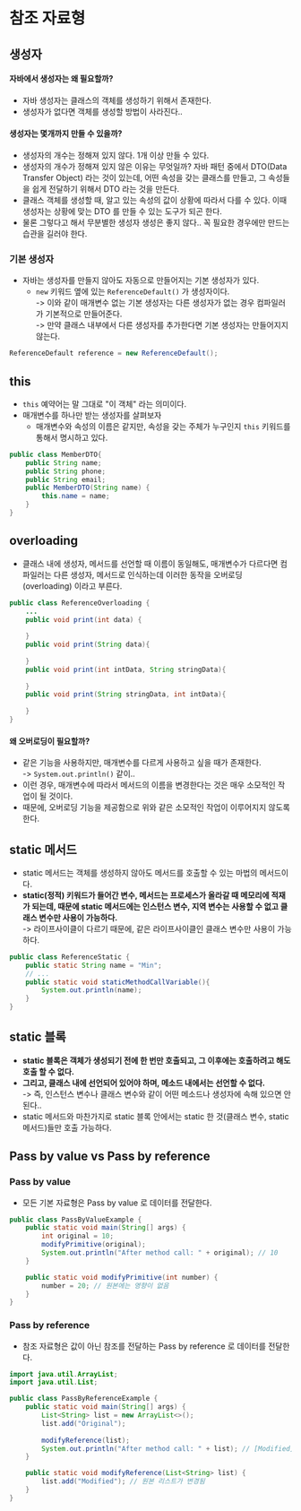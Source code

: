 # 참조 자료형

## 생성자&#x20;

#### 자바에서 생성자는 왜 필요할까?&#x20;

* 자바 생성자는 클래스의 객체를 생성하기 위해서 존재한다.&#x20;
* 생성자가 없다면 객체를 생성할 방법이 사라진다..&#x20;

#### 생성자는 몇개까지 만들 수 있을까?&#x20;

* 생성자의 개수는 정해져 있지 않다. 1개 이상 만들 수 있다.&#x20;
* 생성자의 개수가 정해져 있지 않은 이유는 무엇일까? 자바 패턴 중에서 DTO(Data Transfer Object) 라는 것이 있는데, 어떤 속성을 갖는 클래스를 만들고, 그 속성들을 쉽게 전달하기 위해서 DTO 라는 것을 만든다.
* 클래스 객체를 생성할 때, 알고 있는 속성의 값이 상황에 따라서 다를 수 있다. 이때 생성자는 상황에 맞는 DTO 를  만들 수 있는 도구가 되곤 한다.&#x20;
* 물론 그렇다고 해서 무분별한 생성자 생성은 좋지 않다.. 꼭 필요한 경우에만 만드는 습관을 길러야 한다.&#x20;

### 기본 생성자

* 자바는 생성자를 만들지 않아도 자동으로 만들어지는 기본 생성자가 있다.&#x20;
  * `new` 키워드 옆에 있는 `ReferenceDefault()` 가 생성자이다. \
    \-> 이와 같이 매개변수 없는 기본 생성자는 다른 생성자가 없는 경우 컴파일러가 기본적으로 만들어준다. \
    \-> 만약 클래스 내부에서 다른 생성자를 추가한다면 기본 생성자는 만들어지지 않는다.&#x20;

```java
ReferenceDefault reference = new ReferenceDefault(); 
```

## this&#x20;

* `this` 예약어는 말 그대로 "이 객체" 라는 의미이다.&#x20;
* 매개변수를 하나만 받는 생성자를 살펴보자&#x20;
  * 매개변수와 속성의 이름은 같지만, 속성을 갖는 주체가 누구인지 `this` 키워드를 통해서 명시하고 있다. &#x20;

```java
public class MemberDTO{
    public String name; 
    public String phone;
    public String email;
    public MemberDTO(String name) {
        this.name = name;
    }
}
```

## overloading

* 클래스 내에 생성자, 메서드를 선언할 때 이름이 동일해도, 매개변수가 다르다면 컴파일러는 다른 생성자, 메서드로 인식하는데 이러한 동작을 오버로딩(overloading) 이라고 부른다.&#x20;

```java
public class ReferenceOverloading {
    ...
    public void print(int data) {
    
    }
    public void print(String data){
    
    }
    public void print(int intData, String stringData){
    
    }
    public void print(String stringData, int intData){
    
    }
}
```

#### 왜 오버로딩이 필요할까?&#x20;

* 같은 기능을 사용하지만, 매개변수를 다르게 사용하고 싶을 때가 존재한다. \
  \-> `System.out.println()` 같이..
* 이런 경우, 매개변수에 따라서 메서드의 이름을 변경한다는 것은 매우 소모적인 작업이 될 것이다.&#x20;
* 때문에, 오버로딩 기능을 제공함으로 위와 같은 소모적인 작업이 이루어지지 않도록 한다.&#x20;

## static 메서드&#x20;

* static 메서드는 객체를 생성하지 않아도 메서드를 호출할 수 있는 마법의 메서드이다.&#x20;
* **static(정적) 키워드가 들어간 변수, 메서드는 프로세스가 올라갈 때 메모리에 적재가 되는데, 때문에 static 메서드에는 인스턴스 변수, 지역 변수는 사용할 수 없고 클래스 변수만 사용이 가능하다.** \
  \-> 라이프사이클이 다르기 때문에, 같은 라이프사이클인 클래스 변수만 사용이 가능하다.&#x20;

```java
public class ReferenceStatic {
    public static String name = "Min";
    // ...
    public static void staticMethodCallVariable(){
        System.out.println(name);
    }
}
```

## static 블록&#x20;

* **static 블록은 객체가 생성되기 전에 한 번만 호출되고, 그 이후에는 호출하려고 해도 호출 할 수 없다.**&#x20;
* **그리고, 클래스 내에 선언되어 있어야 하며, 메소드 내에서는 선언할 수 없다.** \
  \-> 즉, 인스턴스 변수나 클래스 변수와 같이 어떤 메소드나 생성자에 속해 있으면 안된다..
* static 메서드와 마찬가지로 static 블록 안에서는 static 한 것(클래스 변수, static 메서드)들만 호출 가능하다.&#x20;

## Pass by value vs Pass by reference

### Pass by value&#x20;

* 모든 기본 자료형은 Pass by value 로 데이터를 전달한다.&#x20;

```java
public class PassByValueExample {
    public static void main(String[] args) {
        int original = 10;
        modifyPrimitive(original);
        System.out.println("After method call: " + original); // 10
    }

    public static void modifyPrimitive(int number) {
        number = 20; // 원본에는 영향이 없음
    }
}

```

### Pass by reference

* 참조 자료형은 값이 아닌 참조를 전달하는 Pass by reference 로 데이터를 전달한다.&#x20;

```java
import java.util.ArrayList;
import java.util.List;

public class PassByReferenceExample {
    public static void main(String[] args) {
        List<String> list = new ArrayList<>();
        list.add("Original");
        
        modifyReference(list);
        System.out.println("After method call: " + list); // [Modified]
    }

    public static void modifyReference(List<String> list) {
        list.add("Modified"); // 원본 리스트가 변경됨
    }
}

```
